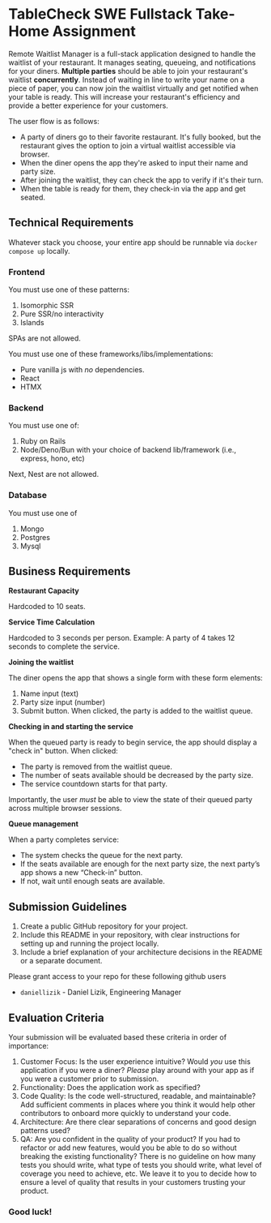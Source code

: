 # TableCheck SWE Fullstack Take-Home Assignment

Remote Waitlist Manager is a full-stack application designed to handle the waitlist of your restaurant. It manages seating, queueing, and notifications for your diners. **Multiple parties** should be able to join your restaurant's waitlist **concurrently**. Instead of waiting in line to write your name on a piece of paper, you can now join the waitlist virtually and get notified when your table is ready. This will increase your restaurant's efficiency and provide a better experience for your customers.

The user flow is as follows:

- A party of diners go to their favorite restaurant. It's fully booked, but the restaurant gives the option to join a virtual waitlist accessible via browser.
- When the diner opens the app they're asked to input their name and party size.
- After joining the waitlist, they can check the app to verify if it's their turn.
- When the table is ready for them, they check-in via the app and get seated.

## Technical Requirements

Whatever stack you choose, your entire app should be runnable via `docker compose up` locally.

### Frontend

You must use one of these patterns:

1. Isomorphic SSR
2. Pure SSR/no interactivity
3. Islands

SPAs are not allowed.

You must use one of these frameworks/libs/implementations:

- Pure vanilla js with *no* dependencies.
- React
- HTMX

### Backend

You must use one of:

1. Ruby on Rails
2. Node/Deno/Bun with your choice of backend lib/framework (i.e., express, hono, etc)

Next, Nest are not allowed.

### Database

You must use one of

1. Mongo
2. Postgres
3. Mysql

## Business Requirements

**Restaurant Capacity**

Hardcoded to 10 seats.

**Service Time Calculation**

Hardcoded to 3 seconds per person. Example: A party of 4 takes 12 seconds to complete the service.

**Joining the waitlist**

The diner opens the app that shows a single form with these form elements:

1. Name input (text)
2. Party size input (number)
3. Submit button. When clicked, the party is added to the waitlist queue.

**Checking in and starting the service**

When the queued party is ready to begin service, the app should display a "check in" button. When clicked:

- The party is removed from the waitlist queue.
- The number of seats available should be decreased by the party size.
- The service countdown starts for that party.

Importantly, the user _must_ be able to view the state of their queued party across multiple browser sessions.

**Queue management**

When a party completes service:

- The system checks the queue for the next party.
- If the seats available are enough for the next party size, the next party’s app shows a new “Check-in” button.
- If not, wait until enough seats are available.

## Submission Guidelines

1. Create a public GitHub repository for your project.
2. Include this README in your repository, with clear instructions for setting up and running the project locally.
3. Include a brief explanation of your architecture decisions in the README or a separate document.

Please grant access to your repo for these following github users

- `daniellizik` - Daniel Lizik, Engineering Manager

## Evaluation Criteria

Your submission will be evaluated based these criteria in order of importance:

1. Customer Focus: Is the user experience intuitive? Would _you_ use this application if you were a diner? _Please_ play around with your app as if you were a customer prior to submission.
2. Functionality: Does the application work as specified?
3. Code Quality: Is the code well-structured, readable, and maintainable? Add sufficient comments in places where you think it would help other contributors to onboard more quickly to understand your code.
4. Architecture: Are there clear separations of concerns and good design patterns used?
5. QA: Are you confident in the quality of your product? If you had to refactor or add new features, would you be able to do so without breaking the existing functionality? There is no guideline on how many tests you should write, what type of tests you should write, what level of coverage you need to achieve, etc. We leave it to you to decide how to ensure a level of quality that results in your customers trusting your product.

### Good luck!
